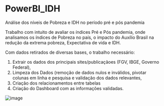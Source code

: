 # PowerBI_IDH
Análise dos níveis de Pobreza e IDH no período pré e pós pandemia 


Trabalho com intuito de avaliar os índices Pré e Pós pandemia, onde analisamos os índices de Pobreza no país, o impacto do Auxílio Brasil na redução da extrema pobreza, Expectativa de vida e IDH.

Com dados retirados de diversas bases, o trabalho necessário:
  1) Extrair os dados dos principais sites/publicaçãoes (FGV, IBGE, Governo Federal),  
  2) Limpeza dos Dados (remoção de dados nulos e inválidos, pivotar colunas em linha e pesquisa e validação dos dados relevantes,
  3) Criação dos relacionamentos entre tabelas
  4) Criação do Dashboard com as informações validadas.


![image](https://user-images.githubusercontent.com/114450210/217334165-37c7d721-1416-45e6-934b-fc4a23e11a34.png)
